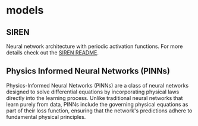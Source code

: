# models

## SIREN
Neural network architecture with periodic activation functions. For more details check out the [SIREN README](models/SIREN/README.md).

## Physics Informed Neural Networks (PINNs)

Physics-Informed Neural Networks (PINNs) are a class of neural networks designed to solve differential equations by incorporating physical laws directly into the learning process. Unlike traditional neural networks that learn purely from data, PINNs include the governing physical equations as part of their loss function, ensuring that the network's predictions adhere to fundamental physical principles.